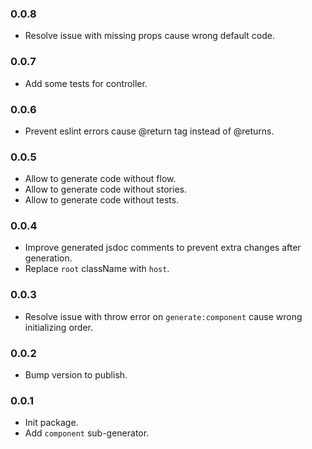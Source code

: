 ### 0.0.8
- Resolve issue with missing props cause wrong default code.

### 0.0.7
- Add some tests for controller.

### 0.0.6
- Prevent eslint errors cause @return tag instead of @returns.

### 0.0.5
- Allow to generate code without flow.
- Allow to generate code without stories.
- Allow to generate code without tests.

### 0.0.4
- Improve generated jsdoc comments to prevent extra changes after generation.
- Replace `root` className with `host`.  

### 0.0.3
- Resolve issue with throw error on `generate:component` cause wrong initializing order.

### 0.0.2
- Bump version to publish.

### 0.0.1
- Init package.
- Add `component` sub-generator.